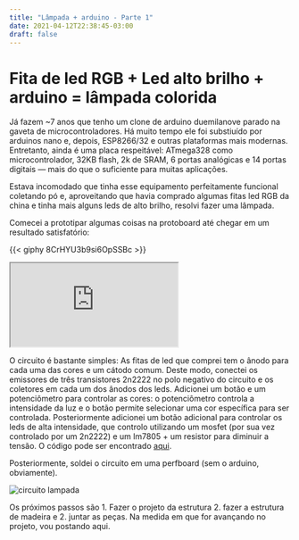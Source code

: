 ```yaml
---
title: "Lâmpada + arduino - Parte 1"
date: 2021-04-12T22:38:45-03:00
draft: false
---
```


# Fita de led RGB + Led alto brilho + arduino = lâmpada colorida

Já fazem ~7 anos que tenho um clone de arduino duemilanove parado na gaveta de microcontroladores. Há muito tempo ele foi substiuído por arduinos nano e, depois, ESP8266/32 e outras plataformas mais modernas. Entretanto, ainda é uma placa respeitável: ATmega328 como microcontrolador, 32KB flash, 2k de SRAM, 6 portas analógicas e 14 portas digitais ― mais do que o suficiente para muitas aplicações.

Estava incomodado que tinha esse equipamento perfeitamente funcional coletando pó e, aproveitando que havia comprado algumas fitas led RGB da china e tinha mais alguns leds de alto brilho, resolvi fazer uma lâmpada.

Comecei a prototipar algumas coisas na protoboard até chegar em um resultado satisfatório:

{{< giphy 8CrHYU3b9si6OpSSBc >}}

<iframe src="https://giphy.com/embed/8CrHYU3b9si6OpSSBc"></iframe>

O circuito é bastante simples: As fitas de led que comprei tem o ânodo para cada uma das cores e um cátodo comum. Deste modo, conectei os emissores de três transistores 2n2222 no polo negativo do circuito e os coletores em cada um dos ânodos dos leds. Adicionei um botão e um potenciômetro para controlar as cores: o potenciômetro controla a intensidade da luz e o botão permite selecionar uma cor específica para ser controlada. Posteriormente adicionei um botão adicional para controlar os leds de alta intensidade, que controlo utilizando um mosfet (por sua vez controlado por um 2n2222) e um lm7805 + um resistor para diminuir a tensão. O código pode ser encontrado [aqui](https://github.com/guilherme-kenzo/arduino-desk-lamp).  

Posteriormente, soldei o circuito em uma perfboard (sem o arduino, obviamente).

![circuito lampada](/perfboard_lampada-fs8.png)

Os próximos passos são 1. Fazer o projeto da estrutura 2. fazer a estrutura de madeira e 2. juntar as peças. Na medida em que for avançando no projeto, vou postando aqui.

